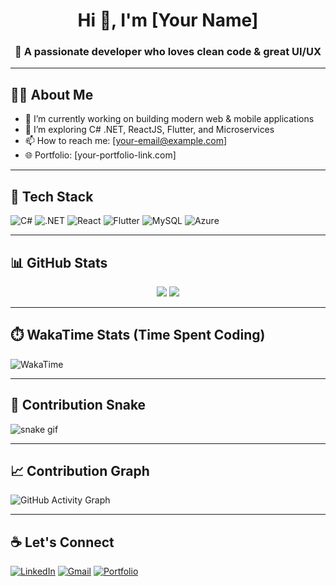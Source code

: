 <h1 align="center">Hi 👋, I'm [Your Name]</h1>
<h3 align="center">🚀 A passionate developer who loves clean code & great UI/UX</h3>

---

## 🧑‍💻 About Me
- 🎯 I’m currently working on building modern web & mobile applications
- 🔭 I’m exploring C# .NET, ReactJS, Flutter, and Microservices
- 📫 How to reach me: [your-email@example.com]
- 🌐 Portfolio: [your-portfolio-link.com]

---

## 🚀 Tech Stack

![C#](https://img.shields.io/badge/C%23-239120?style=for-the-badge&logo=c-sharp&logoColor=white)
![.NET](https://img.shields.io/badge/.NET-512BD4?style=for-the-badge&logo=dotnet&logoColor=white)
![React](https://img.shields.io/badge/React-20232A?style=for-the-badge&logo=react&logoColor=61DAFB)
![Flutter](https://img.shields.io/badge/Flutter-02569B?style=for-the-badge&logo=flutter&logoColor=white)
![MySQL](https://img.shields.io/badge/MySQL-4479A1?style=for-the-badge&logo=mysql&logoColor=white)
![Azure](https://img.shields.io/badge/Azure-0089D6?style=for-the-badge&logo=microsoftazure&logoColor=white)

---

## 📊 GitHub Stats

<div align="center">
  <img src="https://github-readme-stats.vercel.app/api?username=your-username&show_icons=true&theme=radical" />
  <img src="https://github-readme-stats.vercel.app/api/top-langs/?username=your-username&layout=compact&theme=radical" />
</div>

---

## ⏱️ WakaTime Stats (Time Spent Coding)

<!-- Replace "your-wakatime-username" below with your actual WakaTime username -->
![WakaTime](https://github-readme-stats.vercel.app/api/wakatime?username=your-wakatime-username&theme=radical)

---

## 🐍 Contribution Snake

![snake gif](https://github.com/your-username/your-username/blob/output/github-contribution-grid-snake.svg)

---

## 📈 Contribution Graph

![GitHub Activity Graph](https://github-readme-activity-graph.cyclic.app/graph?username=your-username&theme=react-dark&hide_border=true)

---

## ☕ Let's Connect

[![LinkedIn](https://img.shields.io/badge/LinkedIn-blue?style=for-the-badge&logo=linkedin&logoColor=white)](https://linkedin.com/in/your-profile)
[![Gmail](https://img.shields.io/badge/Gmail-D14836?style=for-the-badge&logo=gmail&logoColor=white)](mailto:your-email@example.com)
[![Portfolio](https://img.shields.io/badge/Portfolio-000000?style=for-the-badge&logo=firefox&logoColor=white)](https://your-portfolio-link.com)

